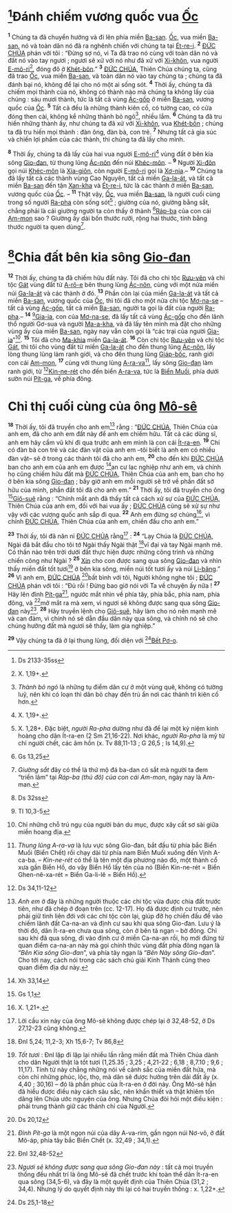 # [^1@-e0d884e6-2cf2-417f-b57c-d5f4c2653c68]Đánh chiếm vương quốc vua [Ốc]()
<sup><b>1</b></sup> Chúng ta đã chuyển hướng và đi lên phía miền [Ba-san](). [Ốc](), vua miền [Ba-san](), nó và toàn dân nó đã ra nghênh chiến với chúng ta tại [Ét-re-i](). <sup><b>2</b></sup> [ĐỨC CHÚA]() phán với tôi : “Đừng sợ nó, vì Ta đã trao nó cùng với toàn dân nó và đất nó vào tay ngươi ; ngươi sẽ xử với nó như đã xử với [Xi-khôn](), vua người [E-mô-ri]()[^1-e0d884e6-2cf2-417f-b57c-d5f4c2653c68], đóng đô ở [Khét-bôn]().” <sup><b>3</b></sup> [ĐỨC CHÚA](), Thiên Chúa chúng ta, cũng đã trao [Ốc](), vua miền [Ba-san](), và toàn dân nó vào tay chúng ta ; chúng ta đã đánh bại nó, không để lại cho nó một ai sống sót. <sup><b>4</b></sup> Thời ấy, chúng ta đã chiếm mọi thành của nó, không có thành nào mà chúng ta không lấy của chúng : sáu mươi thành, tức là tất cả vùng [Ác-gốp]() ở miền [Ba-san](), vương quốc của [Ốc](). <sup><b>5</b></sup> Tất cả đều là những thành kiên cố, có tường cao, có cửa đóng then cài, không kể những thành bỏ ngỏ[^2-e0d884e6-2cf2-417f-b57c-d5f4c2653c68], nhiều lắm. <sup><b>6</b></sup> Chúng ta đã tru hiến những thành ấy, như chúng ta đã xử với [Xi-khôn](), vua [Khét-bôn]() ; chúng ta đã tru hiến mọi thành : đàn ông, đàn bà, con trẻ. <sup><b>7</b></sup> Nhưng tất cả gia súc và chiến lợi phẩm của các thành, thì chúng ta đã lấy cho mình.

<sup><b>8</b></sup> Thời ấy, chúng ta đã lấy của hai vua người [E-mô-ri]()[^3-e0d884e6-2cf2-417f-b57c-d5f4c2653c68] vùng đất ở bên kia sông [Gio-đan](), từ thung lũng [Ác-nôn]() đến núi [Khéc-môn](). – <sup><b>9</b></sup> Người [Xi-đôn]() gọi núi [Khéc-môn]() là [Xia-giôn](), còn người [E-mô-ri]() gọi là [Xơ-nia]().– <sup><b>10</b></sup> Chúng ta đã lấy tất cả các thành vùng Cao Nguyên, tất cả miền [Ga-la-át](), và tất cả miền [Ba-san]() đến tận [Xan-kha]() và [Ét-re-i](), tức là các thành ở miền [Ba-san](), vương quốc của [Ốc](). – <sup><b>11</b></sup> Thật vậy, [Ốc](), vua miền [Ba-san](), là người cuối cùng trong số người [Ra-pha]() còn sống sót[^4-e0d884e6-2cf2-417f-b57c-d5f4c2653c68] ; giường của nó, giường bằng sắt, chẳng phải là cái giường người ta còn thấy ở thành [^2@-e0d884e6-2cf2-417f-b57c-d5f4c2653c68][Ráp-ba]() của con cái [Am-mon]() sao ? Giường ấy dài bốn thước rưỡi, rộng hai thước, tính bằng thước người ta quen dùng[^5-e0d884e6-2cf2-417f-b57c-d5f4c2653c68].


# [^3@-e0d884e6-2cf2-417f-b57c-d5f4c2653c68]Chia đất bên kia sông [Gio-đan]()
<sup><b>12</b></sup> Thời ấy, chúng ta đã chiếm hữu đất này. Tôi đã cho chi tộc [Rưu-vên]() và chi tộc [Gát]() vùng đất từ [A-rô-e]() bên thung lũng [Ác-nôn](), cùng với một nửa miền núi [Ga-la-át]() và các thành ở đó. <sup><b>13</b></sup> Phần còn lại của miền [Ga-la-át]() và tất cả miền [Ba-san](), vương quốc của [Ốc](), thì tôi đã cho một nửa chi tộc [Mơ-na-se]() –tất cả vùng [Ác-gốp](), tất cả miền [Ba-san](), người ta gọi là đất của người [Ra-pha]().– <sup><b>14</b></sup> [^4@-e0d884e6-2cf2-417f-b57c-d5f4c2653c68][Gia-ia](), con của [Mơ-na-se](), đã lấy tất cả vùng [Ác-gốp]() cho đến lãnh thổ người Gơ-sua và người [Ma-a-kha](), và đã lấy tên mình mà đặt cho những vùng ấy của miền [Ba-san](), ngày nay vẫn còn gọi là “các trại của người [Gia-ia]()”[^6-e0d884e6-2cf2-417f-b57c-d5f4c2653c68]. <sup><b>15</b></sup> Tôi đã cho [Ma-khia]() miền [Ga-la-át](). <sup><b>16</b></sup> Còn chi tộc [Rưu-vên]() và chi tộc [Gát](), thì tôi cho vùng đất từ miền [Ga-la-át]() cho đến thung lũng [Ác-nôn](), lấy lòng thung lũng làm ranh giới, và cho đến thung lũng [Giáp-bốc](), ranh giới con cái [Am-mon](), <sup><b>17</b></sup> cùng với thung lũng [A-ra-va]()[^7-e0d884e6-2cf2-417f-b57c-d5f4c2653c68], lấy sông [Gio-đan]() làm ranh giới, từ [^5@-e0d884e6-2cf2-417f-b57c-d5f4c2653c68][Kin-ne-rét]() cho đến biển [A-ra-va](), tức là [Biển Muối](), phía dưới sườn núi [Pít-ga](), về phía đông.


# Chỉ thị cuối cùng của ông [Mô-sê]()
<sup><b>18</b></sup> Thời ấy, tôi đã truyền cho anh em[^8-e0d884e6-2cf2-417f-b57c-d5f4c2653c68] rằng : “[ĐỨC CHÚA](), Thiên Chúa của anh em, đã cho anh em đất này để anh em chiếm hữu. Tất cả các dũng sĩ, anh em hãy cầm vũ khí đi qua trước anh em mình là con cái [Ít-ra-en](). <sup><b>19</b></sup> Chỉ có đàn bà con trẻ và các đàn vật của anh em –tôi biết là anh em có nhiều đàn vật– sẽ ở trong các thành tôi đã cho anh em, <sup><b>20</b></sup> cho đến khi [ĐỨC CHÚA]() ban cho anh em của anh em được [^6@-e0d884e6-2cf2-417f-b57c-d5f4c2653c68]an cư lạc nghiệp như anh em, và chính họ cũng chiếm hữu đất mà [ĐỨC CHÚA](), Thiên Chúa của anh em, ban cho họ ở bên kia sông [Gio-đan]() ; bấy giờ anh em mỗi người sẽ trở về phần đất sở hữu của mình, phần đất tôi đã cho anh em.” <sup><b>21</b></sup> Thời ấy, tôi đã truyền cho ông [^7@-e0d884e6-2cf2-417f-b57c-d5f4c2653c68][Giô-suê]() rằng : “Chính mắt anh đã thấy tất cả cách xử sự của [ĐỨC CHÚA](), Thiên Chúa của anh em, đối với hai vua ấy ; [ĐỨC CHÚA]() cũng sẽ xử sự như vậy với các vương quốc anh sắp đi qua. <sup><b>22</b></sup> Anh em đừng sợ chúng[^9-e0d884e6-2cf2-417f-b57c-d5f4c2653c68], vì chính [ĐỨC CHÚA](), Thiên Chúa của anh em, chiến đấu cho anh em.”

<sup><b>23</b></sup> Thời ấy, tôi đã năn nỉ [ĐỨC CHÚA]() rằng[^10-e0d884e6-2cf2-417f-b57c-d5f4c2653c68] : <sup><b>24</b></sup> “Lạy Chúa là [ĐỨC CHÚA](), Ngài đã bắt đầu cho tôi tớ Ngài thấy Ngài thật [^8@-e0d884e6-2cf2-417f-b57c-d5f4c2653c68]vĩ đại và tay Ngài mạnh mẽ. Có thần nào trên trời dưới đất thực hiện được những công trình và những chiến công như Ngài ? <sup><b>25</b></sup> [Xin]() cho con được sang qua sông [Gio-đan]() và nhìn thấy miền đất tốt tươi[^11-e0d884e6-2cf2-417f-b57c-d5f4c2653c68] ở bên kia sông, miền núi tốt tươi ấy và núi [Li-băng]().” <sup><b>26</b></sup> Vì anh em, [ĐỨC CHÚA]() [^9@-e0d884e6-2cf2-417f-b57c-d5f4c2653c68]bất bình với tôi, Người không nghe tôi ; [ĐỨC CHÚA]() phán với tôi : “Đủ rồi ! Đừng bao giờ nói với Ta về chuyện ấy nữa ! <sup><b>27</b></sup> Hãy lên đỉnh [Pít-ga]()[^12-e0d884e6-2cf2-417f-b57c-d5f4c2653c68], ngước mắt nhìn về phía tây, phía bắc, phía nam, phía đông, và [^10@-e0d884e6-2cf2-417f-b57c-d5f4c2653c68]mở mắt ra mà xem, vì ngươi sẽ không được sang qua sông [Gio-đan]() này[^13-e0d884e6-2cf2-417f-b57c-d5f4c2653c68]. <sup><b>28</b></sup> Hãy truyền lệnh cho [Giô-suê](), hãy làm cho nó nên mạnh mẽ và can đảm, vì chính nó sẽ dẫn đầu dân này qua sông, và chính nó sẽ cho chúng hưởng đất mà ngươi sẽ thấy, làm gia nghiệp.”

<sup><b>29</b></sup> Vậy chúng ta đã ở lại thung lũng, đối diện với [^11@-e0d884e6-2cf2-417f-b57c-d5f4c2653c68][Bết Pơ-o]().

[^1-e0d884e6-2cf2-417f-b57c-d5f4c2653c68]: X. 1,19+.
[^2-e0d884e6-2cf2-417f-b57c-d5f4c2653c68]: *Thành bỏ ngỏ* là những tụ điểm dân cư ở một vùng quê, không có tường luỹ, nên khi có loạn thì dân bỏ chạy đến trú ẩn nơi các thành trì kiên cố hơn.
[^3-e0d884e6-2cf2-417f-b57c-d5f4c2653c68]: X. 1,19+.
[^4-e0d884e6-2cf2-417f-b57c-d5f4c2653c68]: X. 1,28+. Đặc biệt, *người Ra-pha* dường như đã để lại một kỷ niệm kinh hoàng cho dân Ít-ra-en (2 Sm 21,16-22). Nơi khác, *người Ra-pha* là mỹ từ chỉ người chết, các âm hồn (x. Tv 88,11-13 ; G 26,5 ; Is 14,9).
[^5-e0d884e6-2cf2-417f-b57c-d5f4c2653c68]: *Giường sắt* đây có thể là thứ mộ đá ba-dan có sắt mà người ta đem “triển lãm” tại *Ráp-ba (thủ đô) của con cái Am-mon*, ngày nay là Am-man.
[^6-e0d884e6-2cf2-417f-b57c-d5f4c2653c68]: Chỉ những chỗ trú ngụ của người bán du mục, được xây cất sơ sài giữa miền hoang địa.
[^7-e0d884e6-2cf2-417f-b57c-d5f4c2653c68]: *Thung lũng A-ra-va* là lưu vực sông Gio-đan, bắt đầu từ phía bắc Biển Muối (Biển Chết) rồi chạy dài từ phía nam Biển Muối xuống đến Vịnh A-ca-ba. – *Kin-ne-rét* có thể là tên một địa phương nào đó, một thành cổ xưa gần Biển Hồ, do vậy Biển Hồ lấy tên của nó (Biển Kin-ne-rét = Biển Ghen-nê-xa-rét = Biển Ga-li-lê = Biển Hồ).
[^8-e0d884e6-2cf2-417f-b57c-d5f4c2653c68]: *Anh em* ở đây là những người thuộc các chi tộc vừa được chia đất trước tiên, như đã chép ở đoạn trên (cc. 12-17). Họ đã được định cư trước, nên phải giữ tình liên đới với các chi tộc còn lại, giúp đỡ họ chiến đấu để vào chiếm lãnh đất Ca-na-an và định cư sau khi qua sông Gio-đan. Lưu ý là thời đó, dân Ít-ra-en chưa qua sông, còn ở bên tả ngạn – bờ đông. Chỉ sau khi đã qua sông, đi vào định cư ở miền Ca-na-an rồi, họ mới đứng từ quan điểm ca-na-an này mà gọi chính thức vùng đất phía đông ngạn là “*Bên Kia sông Gio-đan*”, và phía tây ngạn là “*Bên Này sông Gio-đan*”. Cho tới nay, cách nói trong các sách chú giải Kinh Thánh cũng theo quan điểm địa dư này.
[^9-e0d884e6-2cf2-417f-b57c-d5f4c2653c68]: X. 1,21+.
[^10-e0d884e6-2cf2-417f-b57c-d5f4c2653c68]: Lời cầu xin này của ông Mô-sê không được chép lại ở 32,48-52, ở Ds 27,12-23 cũng không.
[^11-e0d884e6-2cf2-417f-b57c-d5f4c2653c68]: *Tốt tươi* : Đnl lặp đi lặp lại nhiều lần rằng miền đất mà Thiên Chúa dành cho dân Người thật là tốt tươi (1,25.35 ; 3,25 ; 4,21-22 ; 6,18 ; 8,7.10 ; 9,6 ; 11,17). Tính từ này chẳng những nói về cảnh sắc của miền đất hứa, mà còn chỉ những phúc, lộc, thọ, mà dân sẽ được hưởng trên dải đất ấy (x. 4,40 ; 30,16) – đó là phần phúc của Ít-ra-en ở đời này. Ông Mô-sê hẳn đã hiểu được điều này cách sâu sắc, nên khẩn thiết và thật khiêm tốn dâng lên Chúa ước nguyện của ông. Nhưng Chúa đòi hỏi một điều kiện : phải trung thành giữ các thánh chỉ của Người.
[^12-e0d884e6-2cf2-417f-b57c-d5f4c2653c68]: *Đỉnh Pít-ga* là một ngọn núi của dãy A-va-rim, gần ngọn núi Nơ-vô, ở đất Mô-áp, phía tây bắc Biển Chết (x. 32,49 ; 34,1).
[^13-e0d884e6-2cf2-417f-b57c-d5f4c2653c68]: *Ngươi sẽ không được sang qua sông Gio-đan này* : tất cả mọi truyền thống đều nhất trí là ông Mô-sê đã chết trước khi toàn thể dân Ít-ra-en qua sông (34,5-6), và đây là một quyết định của Thiên Chúa (31,2 ; 34,4). Nhưng lý do quyết định này thì lại có hai truyền thống : x. 1,22+.
[^1@-e0d884e6-2cf2-417f-b57c-d5f4c2653c68]: Ds 2133-35ss
[^2@-e0d884e6-2cf2-417f-b57c-d5f4c2653c68]: Gs 13,25
[^3@-e0d884e6-2cf2-417f-b57c-d5f4c2653c68]: Ds 32ss
[^4@-e0d884e6-2cf2-417f-b57c-d5f4c2653c68]: Tl 10,3-5
[^5@-e0d884e6-2cf2-417f-b57c-d5f4c2653c68]: Ds 34,11-12
[^6@-e0d884e6-2cf2-417f-b57c-d5f4c2653c68]: Xh 33,14
[^7@-e0d884e6-2cf2-417f-b57c-d5f4c2653c68]: Gs 1,1
[^8@-e0d884e6-2cf2-417f-b57c-d5f4c2653c68]: Đnl 5,24; 11,2-3; Xh 15,6-7; Tv 86,8
[^9@-e0d884e6-2cf2-417f-b57c-d5f4c2653c68]: Ds 20,12
[^10@-e0d884e6-2cf2-417f-b57c-d5f4c2653c68]: Đnl 32,48-52
[^11@-e0d884e6-2cf2-417f-b57c-d5f4c2653c68]: Ds 25,1-18